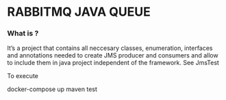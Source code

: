 # RABBITMQ JAVA QUEUE #

### What is ? ###

It’s a project that contains all neccesary classes, enumeration, interfaces and annotations needed to create JMS producer and consumers and allow to include them in java project independent of the framework. See JmsTest

To execute 

docker-compose up 
maven test


